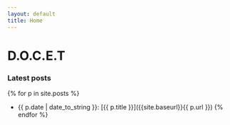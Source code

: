 ```yaml
---
layout: default
title: Home
---
```


# D.O.C.E.T

### Latest posts

{% for p in site.posts %}
* {{ p.date | date_to_string }}: [{{ p.title }}]({{site.baseurl}}{{ p.url }})
{% endfor %}
